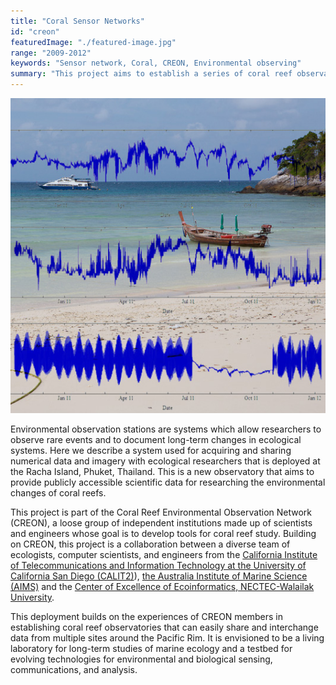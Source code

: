 ```yaml
---
title: "Coral Sensor Networks"
id: "creon"
featuredImage: "./featured-image.jpg"
range: "2009-2012"
keywords: "Sensor network, Coral, CREON, Environmental observing"
summary: "This project aims to establish a series of coral reef observatories that can easily share and interchange data from multiple sites around the Pacific Rim. It is envisioned to be a living laboratory for long-term studies of marine ecology and a testbed for evolving technologies for environmental and biological sensing, communications, and analysis. "
---
```


<div class="img-left"><img src="featured-image.jpg" alt="Coral Sensor Network Results"></div>

Environmental observation stations are systems which allow researchers to observe rare events and to document long-term changes in ecological systems. Here we describe a system used for acquiring and sharing numerical data and imagery with ecological researchers that is deployed at the Racha Island, Phuket, Thailand. This is a new observatory that aims to provide publicly accessible scientific data for researching the environmental changes of coral reefs.


This project is part of the Coral Reef Environmental Observation Network (CREON), a loose group of independent institutions made up of scientists and engineers whose goal is to develop tools for coral reef study. Building on CREON, this project is a collaboration between a diverse team of ecologists,
computer scientists, and engineers from the [California Institute of Telecommunications and Information
Technology at the University of California San Diego (CALIT2)](http://www.calit2.net/)), [the Australia Institute of Marine Science (AIMS)](http://www.aims.gov.au) and the [Center of Excellence of Ecoinformatics, NECTEC-Walailak University](https://www.wu.ac.th/en).

This deployment builds on the experiences of CREON members in establishing coral reef observatories that
can easily share and interchange data from multiple sites around the Pacific Rim. It is envisioned to be a living laboratory for long-term studies of marine ecology and a testbed for evolving technologies for environmental and biological sensing, communications, and analysis. 
